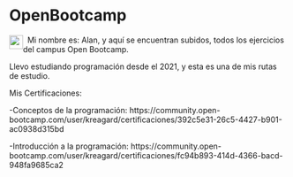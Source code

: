 # OpenBootcamp
<p><img style="float: left;" src="https://cdn-icons-png.flaticon.com/512/827/827674.png" width="25"/>&nbsp;
Mi nombre es: Alan, y aquí se encuentran subidos, todos los ejercicios del campus Open Bootcamp.</p>
<p>Llevo estudiando programación desde el 2021, y esta es una de mis rutas de estudio. </p>
<p>Mis Certificaciones:</p>
<p>-Conceptos de la programación: https://community.open-bootcamp.com/user/kreagard/certificaciones/392c5e31-26c5-4427-b901-ac0938d315bd</p>
<p>-Introducción a la programación: https://community.open-bootcamp.com/user/kreagard/certificaciones/fc94b893-414d-4366-bacd-948fa9685ca2</p>
